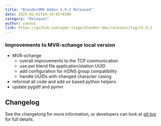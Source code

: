 ```yaml
---
title: "BlenderDMX Addon 1.9.2 Released"
date: 2025-02-01T19:19:02+0100
category: "Releases"
author: vanous
link: https://github.com/open-stage/blender-dmx/releases/tag/v1.9.2
---
```

### Improvements to MVR-xchange local version

* MVR-xchange
    * overall improvements to the TCP communication
    * use per blend file application/station UUID
    * add configuration for mDNS group compatibility
    * handle UUIDs with changed character casing
* reformat all code and add uv based python helpers
* update pygdtf and pymvr

## Changelog

See the changelong for more information, or developers can look at [git
log](https://github.com/open-stage/blender-dmx/commits/main/) for full details.
